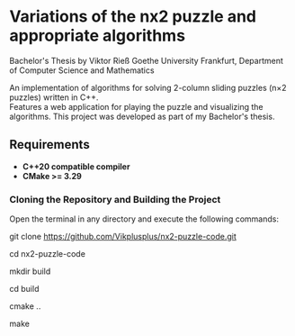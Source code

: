 # Variations of the nx2 puzzle and appropriate algorithms
Bachelor's Thesis by Viktor Rieß 
Goethe University Frankfurt, Department of Computer Science and Mathematics

An implementation of algorithms for solving 2-column sliding puzzles (n×2 puzzles) written in C++.  
Features a web application for playing the puzzle and visualizing the algorithms.
This project was developed as part of my Bachelor's thesis.


## Requirements 
- **C++20 compatible compiler** 
- **CMake >= 3.29**

### Cloning the Repository and Building the Project
Open the terminal in any directory and execute the following commands:

git clone https://github.com/Vikplusplus/nx2-puzzle-code.git

cd nx2-puzzle-code

mkdir build

cd build 

cmake ..

make
